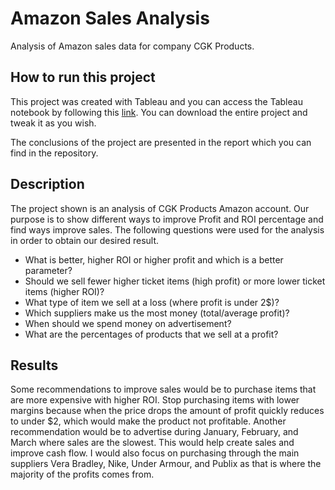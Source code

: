 # Amazon Sales Analysis

Analysis of Amazon sales data for company CGK Products. 

## How to run this project 
This project was created with Tableau and you can access the Tableau notebook by following this [link](https://public.tableau.com/app/profile/brad4203/viz/AmazonSalesAnalysis_16320530703260/). You can download the entire project and tweak it as you wish.

The conclusions of the project are presented in the report which you can find in the repository.

## Description
The project shown is an analysis of CGK Products Amazon account. Our purpose is to show different ways to improve Profit and ROI percentage and find ways improve sales. The following questions were used for the analysis in order to obtain our desired result.
- What is better, higher ROI or higher profit and which is a better parameter?
- Should we sell fewer higher ticket items (high profit) or more lower ticket items (higher ROI)?
- What type of item we sell at a loss (where profit is under 2$)?
- Which suppliers make us the most money (total/average profit)?
- When should we spend money on advertisement?
- What are the percentages of products that we sell at a profit?

## Results
Some recommendations to improve sales would be to purchase items that are more expensive with higher ROI. Stop purchasing items with lower margins because when the price drops the amount of profit quickly reduces to under $2, which would make the product not profitable. Another recommendation would be to advertise during January, February, and March where sales are the slowest. This would help create sales and improve cash flow. I would also focus on purchasing through the main suppliers Vera Bradley, Nike, Under Armour, and Publix as that is where the majority of the profits comes from.
